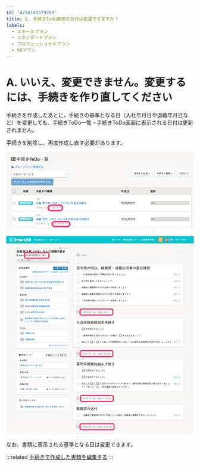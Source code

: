 ```yaml
---
id: '4754141579289'
title: Q. 手続きTodo画面の日付は変更できますか？
labels:
  - スモールプラン
  - スタンダードプラン
  - プロフェッショナルプラン
  - ¥0プラン
---
```

# A. いいえ、変更できません。変更するには、手続きを作り直してください

手続きを作成したあとに、手続きの基準となる日（入社年月日や退職年月日など）を変更しても、手続きToDo一覧・手続きToDo画面に表示される日付は更新されません。

手続きを削除し、再度作成し直す必要があります。

![](./image-20220317-112052-2.png)

![](./screencapture-help-inc-smarthr-jp-procedure2s-dc4f6e7b-9d79-4e66-ba8d-aed8fd5739ef-2022-03-11-17_35_47-2.png)

なお、書類に表示される基準となる日は変更できます。

:::related
[手続きで作成した書類を編集する](https://knowledge.smarthr.jp/hc/ja/articles/360026105774)
:::
